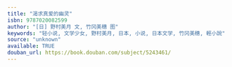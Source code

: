 ```yaml
---
title: "渴求真爱的幽灵"
isbn: 9787020082599
author: "[日] 野村美月 文, 竹冈美穗 图"
keywords: "轻小说, 文学少女, 野村美月, 日本, 小说, 日本文学, 竹冈美穗, 輕小說"
source: "unknown"
available: TRUE
douban_url: https://book.douban.com/subject/5243461/
---
```

